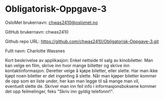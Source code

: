# Obligatorisk-Oppgave-3

OsloMet brukernavn: chwas2410@oslomet.no

GitHub brukernavn: chwas2410

Github repo URL: https://github.com/chwas2410/Obligatorisk-Oppgave-3.git

Fullt navn: Charlotte Wassnes

Kort beskrivelse av applikasjon: Enkel nettside til salg av kinobiletter. Man kan velge en film, skrive inn hvor mange billetter og skrive inn kontaktinformasjon. Deretter velge å kjøpe biletter, eller slette. Har man ikke kjøpt noen biletter er det ingenting å slette. Når man kjøper biletter kommer de opp som en liste under, her kan man legge til så mange man vil, eventuelt slette de. Skriver man inn feil info i informasjonsboksene kommer det opp feilmelinger, feks "Skriv inn gyldig telefonnr!".